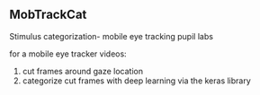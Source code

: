 ## MobTrackCat
Stimulus categorization- mobile eye tracking pupil labs


for a mobile eye tracker videos:
1. cut frames around gaze location
2. categorize cut frames with deep learning via the keras library
